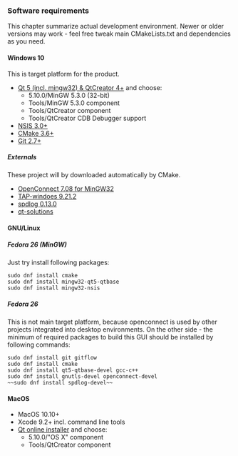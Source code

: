 ### Software requirements
This chapter summarize actual development environment. Newer or older versions may work - feel free tweak main CMakeLists.txt and dependencies as you need.

#### Windows 10
This is target platform for the product.

- [Qt 5 (incl. mingw32) & QtCreator 4+](http://download.qt.io/official_releases/online_installers/qt-unified-windows-x86-online.exe) and choose:
    - 5.10.0/MinGW 5.3.0 (32-bit)
    - Tools/MinGW 5.3.0 component
    - Tools/QtCreator component
    - Tools/QtCreator CDB Debugger support
- [NSIS 3.0+](http://nsis.sourceforge.net/Main_Page)
- [CMake 3.6+](https://cmake.org/)
- [Git 2.7+](https://git-scm.com/)

##### Externals

These project will by downloaded automatically by CMake.

- [OpenConnect 7.08 for MinGW32](https://github.com/horar/openconnect/releases/tag/v7.08)
- [TAP-windoes 9.21.2](https://openvpn.net/index.php/open-source/downloads.html)
- [spdlog 0.13.0](https://github.com/gabime/spdlog)
- [qt-solutions](https://github.com/qtproject/qt-solutions.git)


#### GNU/Linux
##### Fedora 26 (MinGW)
Just try install following packages:

    sudo dnf install cmake
    sudo dnf install mingw32-qt5-qtbase
    sudo dnf install mingw32-nsis

##### Fedora 26
This is not main target platform, because openconnect is used by other projects integrated into desktop environments. On the other side - the minimum of required packages to build this GUI should be installed by following commands:

    sudo dnf install git gitflow
    sudo dnf install cmake
    sudo dnf install qt5-qtbase-devel gcc-c++
    sudo dnf install gnutls-devel openconnect-devel
    ~~sudo dnf install spdlog-devel~~

#### MacOS
- MacOS 10.10+
- Xcode 9.2+ incl. command line tools
- [Qt online installer](http://download.qt.io/official_releases/online_installers/qt-unified-mac-x64-online.dmg) and choose:
    - 5.10.0/"OS X" component
    - Tools/QtCreator component
